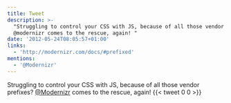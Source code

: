```yaml
---
title: Tweet
description: >-
  "Struggling to control your CSS with JS, because of all those vendor prefixes?
  @modernizr comes to the rescue, again! "
date: '2012-05-24T08:05:57+01:00'
links:
  - 'http://modernizr.com/docs/#prefixed'
mentions:
  - '@Modernizr'
---
```

Struggling to control your CSS with JS, because of all those vendor prefixes? [@Modernizr](https://twitter.com/@Modernizr) comes to the rescue, again! 
      {{< tweet 0 0 >}}
    
